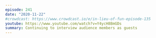 ```yaml
---
episode: 241
date: "2020-11-22"
#crowdcast: https://www.crowdcast.io/e/in-lieu-of-fun-episode-135
youtube: https://www.youtube.com/watch?v=Y4ycH8BmGDs
summary: Continuing to interview audience members as guests
---
```

